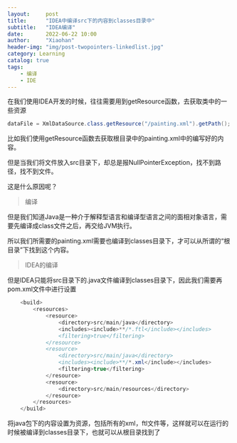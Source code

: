 ```yaml
---
layout:     post 
title:      "IDEA中编译src下的内容到classes目录中"
subtitle:   "IDEA编译"
date:       2022-06-22 10:00
author:     "Xiaohan"
header-img: "img/post-twopointers-linkedlist.jpg"
category: Learning 
catalog: true 
tags:
    - 编译
    - IDE
---
```


在我们使用IDEA开发的时候，往往需要用到getResource函数，去获取类中的一些资源

```Java
dataFile = XmlDataSource.class.getResource("/painting.xml").getPath();
```

比如我们使用getResource函数去获取根目录中的painting.xml中的编写好的内容。

但是当我们将文件放入src目录下，却总是报NullPointerException，找不到路径，找不到文件。

这是什么原因呢？

> 编译

但是我们知道Java是一种介于解释型语言和编译型语言之间的面相对象语言，需要先编译成class文件之后，再交给JVM执行。

所以我们所需要的painting.xml需要也编译到classes目录下，才可以从所谓的“根目录”下找到这个内容。

> IDEA的编译

但是IDEA只能将src目录下的.java文件编译到classes目录下，因此我们需要再pom.xml文件中进行设置

```Java
    <build>
        <resources>
            <resource>
                <directory>src/main/java</directory>
                <includes><include>**/*.ftl</include></includes>
                <filtering>true</filtering>
            </resource>
            <resource>
                <directory>src/main/java</directory>
                <includes><include>**/*.xml</include></includes>
                <filtering>true</filtering>
            </resource>
            <resource>
                <directory>src/main/resources</directory>
            </resource>
        </resources>
    </build>
```

将java包下的内容设置为资源，包括所有的xml，ftl文件等，这样就可以在运行的时候被编译到classes目录下，也就可以从根目录找到了